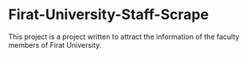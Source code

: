 # Firat-University-Staff-Scrape
This project is a project written to attract the information of the faculty members of Firat University.
